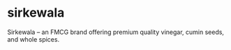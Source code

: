 # sirkewala
Sirkewala – an FMCG brand offering premium quality vinegar, cumin seeds, and whole spices.
